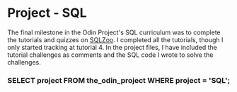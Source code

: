 # Project - SQL
The final milestone in the Odin Project's SQL curriculum was to complete the tutorials and quizzes on [SQLZoo](https://sqlzoo.net/wiki/SQL_Tutorial). I completed all the tutorials, though I only started tracking at tutorial 4. In the project files, I have included the tutorial challenges as comments and the SQL code I wrote to solve the challenges.
### SELECT project FROM the_odin_project WHERE project = 'SQL';
